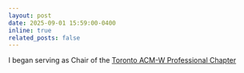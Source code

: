 ```yaml
---
layout: post
date: 2025-09-01 15:59:00-0400
inline: true
related_posts: false
---
```


I began serving as Chair of the [Toronto ACM-W Professional Chapter](https://www.linkedin.com/company/toronto-acm-w-professional-chapter)
